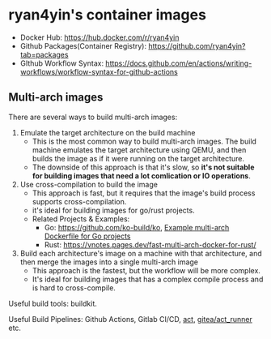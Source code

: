 # ryan4yin's container images

- Docker Hub: <https://hub.docker.com/r/ryan4yin>
- Github Packages(Container Registry): <https://github.com/ryan4yin?tab=packages>
- GIthub Workflow Syntax:
  <https://docs.github.com/en/actions/writing-workflows/workflow-syntax-for-github-actions>

## Multi-arch images

There are several ways to build multi-arch images:

1. Emulate the target architecture on the build machine
   - This is the most common way to build multi-arch images. The build machine emulates
     the target architecture using QEMU, and then builds the image as if it were running
     on the target architecture.
   - The downside of this approach is that it's slow, so **it's not suitable for building
     images that need a lot comlication or IO operations**.
2. Use cross-compilation to build the image
   - This approach is fast, but it requires that the image's build process supports
     cross-compilation.
   - it's ideal for building images for go/rust projects.
   - Related Projects & Examples:
     - Go: <https://github.com/ko-build/ko>,
       [Example multi-arch Dockerfile for Go projects](https://gist.github.com/AverageMarcus/78fbcf45e72e09d9d5e75924f0db4573)
     - Rust: <https://vnotes.pages.dev/fast-multi-arch-docker-for-rust/>
3. Build each architecture's image on a machine with that architecture, and then merge the
   images into a single multi-arch image
   - This approach is the fastest, but the workflow will be more complex.
   - It's ideal for building images that has a complex compile process and is hard to
     cross-compile.

Useful build tools: buildkit.

Useful Build Pipelines: Github Actions, Gitlab CI/CD,
[act](https://github.com/nektos/act),
[gitea/act_runner](https://gitea.com/gitea/act_runner) etc.
